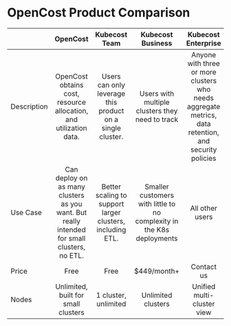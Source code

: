 # OpenCost Product Comparison
|  | OpenCost | Kubecost Team | Kubecost Business | Kubecost Enterprise |
|---|:---:|:---:|:---:|:---:|
| Description | OpenCost obtains cost, resource allocation, and utilization data. | Users can only leverage this product on a single cluster. | Users with multiple clusters they need to track | Anyone with three or more clusters who needs aggregate metrics, data retention, and security policies |
| Use Case | Can deploy on as many clusters as you want. But really intended for small clusters, no ETL. | Better scaling to support larger clusters, including ETL. | Smaller customers with little to no complexity in the K8s deployments | All other users |
| Price | Free | Free | $449/month+ | Contact us |
| Nodes | Unlimited, built for small clusters | 1 cluster, unlimited | Unlimited clusters | Unified multi-cluster view |
